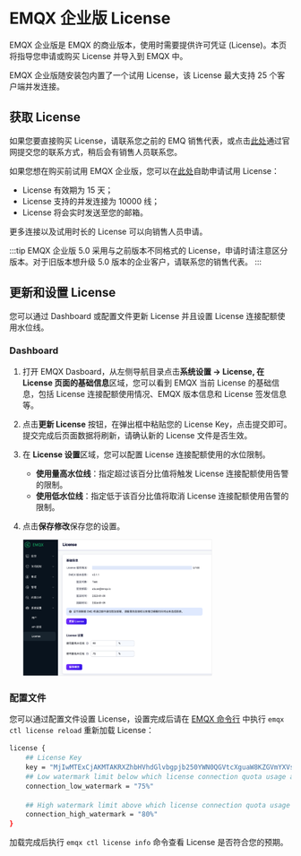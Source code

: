 # EMQX 企业版 License

EMQX 企业版是 EMQX 的商业版本，使用时需要提供许可凭证 (License)。本页将指导您申请或购买 License 并导入到 EMQX 中。

EMQX 企业版随安装包内置了一个试用 License，该 License 最大支持 25 个客户端并发连接。

## 获取 License

如果您要直接购买 License，请联系您之前的 EMQ 销售代表，或点击[此处](https://www.emqx.com/zh/contact?product=emqx&channel=apply-Licenses)通过官网提交您的联系方式，稍后会有销售人员联系您。

如果您想在购买前试用 EMQX 企业版，您可以在[此处](https://www.emqx.com/zh/apply-licenses/emqx)自助申请试用 License：

- License 有效期为 15 天；
- License 支持的并发连接为 10000 线；
- License 将会实时发送至您的邮箱。

更多连接以及试用时长的 License 可以向销售人员申请。

:::tip
EMQX 企业版 5.0 采用与之前版本不同格式的 License，申请时请注意区分版本。对于旧版本想升级 5.0 版本的企业客户，请联系您的销售代表。
:::

## 更新和设置 License 

您可以通过 Dashboard 或配置文件更新 License 并且设置 License 连接配额使用水位线。

### Dashboard 

1. 打开 EMQX Dasboard，从左侧导航目录点击**系统设置 **-> **License**, 在 **License** 页面的**基础信息**区域，您可以看到 EMQX 当前 License 的基础信息，包括 License 连接配额使用情况、EMQX 版本信息和 License 签发信息等。

2. 点击**更新 License** 按钮，在弹出框中粘贴您的 License Key，点击提交即可。提交完成后页面数据将刷新，请确认新的 License 文件是否生效。

3. 在 **License 设置**区域，您可以配置 License 连接配额使用的水位限制。
   - **使用量高水位线**：指定超过该百分比值将触发 License 连接配额使用告警的限制。
   - **使用低水位线**：指定低于该百分比值将取消 License 连接配额使用告警的限制。

4. 点击**保存修改**保存您的设置。

   <img src="./assets/license.png" alt="license" style="zoom:33%;" />

### 配置文件

您可以通过配置文件设置 License，设置完成后请在 [EMQX 命令行](../admin/cli.md) 中执行 `emqx ctl license reload` 重新加载 License：

```bash
license {
    ## License Key
    key = "MjIwMTExCjAKMTAKRXZhbHVhdGlvbgpjb250YWN0QGVtcXguaW8KZGVmYXVsdAoyMDIzMDEwOQoxODI1CjEwMAo=.MEUCIG62t8W15g05f1cKx3tA3YgJoR0dmyHOPCdbUxBGxgKKAiEAhHKh8dUwhU+OxNEaOn8mgRDtiT3R8RZooqy6dEsOmDI="
    ## Low watermark limit below which license connection quota usage alarms are deactivated
    connection_low_watermark = "75%"

    ## High watermark limit above which license connection quota usage alarms are activated
    connection_high_watermark = "80%"
}
```

加载完成后执行 `emqx ctl license info` 命令查看 License 是否符合您的预期。

<!-- 您也可以通过环境变量 `EMQX_LICENSE__KEY` 变量名设置您的 License。TODO 确认是否可以 reload -->